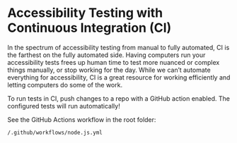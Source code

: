 # Accessibility Testing with Continuous Integration (CI)

In the spectrum of accessibility testing from manual to fully automated, CI is the farthest on the fully automated side. Having computers run your accessibility tests frees up human time to test more nuanced or complex things manually, or stop working for the day. While we can’t automate everything for accessibility, CI is a great resource for working efficiently and letting computers do some of the work.

To run tests in CI, push changes to a repo with a GitHub action enabled. The configured tests will run automatically!

See the GitHub Actions workflow in the root folder:

```
/.github/workflows/node.js.yml
```